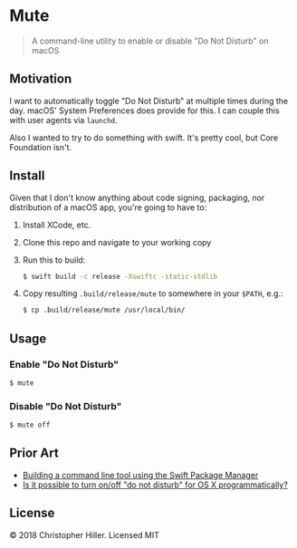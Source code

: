 # Mute

> A command-line utility to enable or disable "Do Not Disturb" on macOS

## Motivation

I want to automatically toggle "Do Not Disturb" at multiple times during the day.   macOS' System Preferences does provide for this.  I can couple this with user agents via `launchd`.

Also I wanted to try to do something with swift.  It's pretty cool, but Core Foundation isn't.

## Install

Given that I don't know anything about code signing, packaging, nor distribution of a macOS app, you're going to have to:

1. Install XCode, etc.
1. Clone this repo and navigate to your working copy
1. Run this to build:

    ```bash
    $ swift build -c release -Xswiftc -static-stdlib
    ```
1. Copy resulting `.build/release/mute` to somewhere in your `$PATH`, e.g.:

    ```bash
    $ cp .build/release/mute /usr/local/bin/
    ```

## Usage

### Enable "Do Not Disturb"

```bash
$ mute
```

### Disable "Do Not Disturb"

```bash
$ mute off
```

## Prior Art

- [Building a command line tool using the Swift Package Manager](https://www.swiftbysundell.com/posts/building-a-command-line-tool-using-the-swift-package-manager)
- [Is it possible to turn on/off "do not disturb" for OS X programmatically?](https://stackoverflow.com/questions/25210120/is-it-possible-to-turn-on-off-do-not-disturb-for-os-x-programmatically)

## License

© 2018 Christopher Hiller.  Licensed MIT
